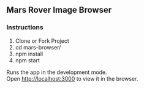 ## Mars Rover Image Browser

### Instructions

1. Clone or Fork Project
2. cd mars-browser/
3. npm install
4. npm start

Runs the app in the development mode.<br>
Open [http://localhost:3000](http://localhost:3000) to view it in the browser.
